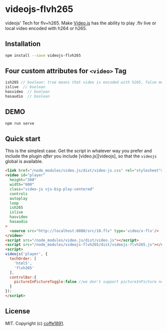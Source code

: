 # videojs-flvh265

videojs&#39; Tech for flv+h265.
Make [Video.js](http://videojs.com/) has the ability to play .flv live or local video encoded with h264 or h265.

## Installation

```sh
npm install --save videojs-flvh265
```

## Four custom attributes for `<video>` Tag
```JavaScript
ish265 // boolean: true means that video is encoded with h265, false means h264.
islive  // boolean
hasvideo  // boolean
hasaudio  // boolean
```

## DEMO

```sh
npm run serve
```

## Quick start

This is the simplest case. Get the script in whatever way you prefer and include the plugin _after_ you include [video.js][videojs], so that the `videojs` global is available.

```html
<link href="/node_modules/video.js/dist/video-js.css" rel="stylesheet">
<video id="player" 
  height="300" 
  width="600" 
  class="video-js vjs-big-play-centered"
  controls
  autoplay
  loop
  ish265
  islive
  hasvideo
  hasaudio
>
  <source src="http://localhost:8080/src/10.flv" type='video/x-flv'/>
</video>`
<script src="/node_modules/video.js/dist/video.js"></script>
<script src="/node_modules/videojs-flvh265/dist/videojs-flvh265.js"></script>
<script>
videojs('player', {
  techOrder: [
    'html5',
    'flvh265'
  ],
  controlBar:{
    pictureInPictureToggle:false //we don't support pictureInPicture now
  }
});
</script>
```


## License

MIT. Copyright (c) [coffe1891](https://github.com/coffe1891).
